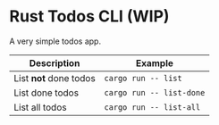 # Rust Todos CLI (WIP)

A very simple todos app.

| Description             | Example                  |
| ----------------------- | ------------------------ |
| List **not** done todos | `cargo run -- list`      |
| List done todos         | `cargo run -- list-done` |
| List all todos          | `cargo run -- list-all`  |
